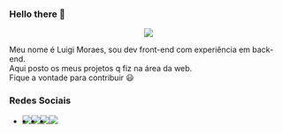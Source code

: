 ### Hello there 👋

<div align="center">
<img src="https://skillicons.dev/icons?i=vuejs,express,postgres,nodejs">
</div>

Meu nome é Luigi Moraes, sou dev front-end com experiência em back-end. </br> 
Aqui posto os meus projetos q fiz na área da web. </br>
Fique a vontade para contribuir :smiley:

### Redes Sociais</br>
<ul style="display: flex; flex-direction: 'column';">
  <li>
    <img src="https://img.shields.io/static/v1?label=LinkedIn&message=santos-luigi-moraes&style=social&logo=linkedin" />
  </li>
  <li>
    <img src="https://img.shields.io/static/v1?label=Instagram&message=_luigims&style=social&logo=instagram" />
  </li>
  <li>
    <img src="https://img.shields.io/static/v1?label=Twitter&message=_luigims&style=social&logo=twitter" />
  </li>
  <li>
    <img src="https://img.shields.io/static/v1?label=GMail&message=luigimoraessantos&style=social&logo=gmail" />
  </li>  
</ul>
